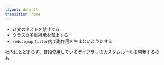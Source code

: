 ```yaml
---
layout: default
transition: none
---
```


<section-title title="チームのコーディング規約の例" />

<v-clicks class="_bullet">

- `if`文のネストを禁止する
- クラスの多重継承を禁止する
- `reduce`,`map`,`filter`内で副作用を生まないようにする

</v-clicks>

<div v-click="4" class="_bullet mt-10">

社内にとどまらず、普段使用しているライブラリのカスタムルールを開発するのも

</div>

<!--
ここまでで紹介したルールの内容は、ESLintカスタムルールの流れを説明しやすくするためのもので、かなり単純なルールでしたが、もう少し複雑で実務寄りのコーディング規約としては、
[click] 「if文のネストを禁止する」だったり
[click] 「クラスの多重継承を禁止する」
[click] 「reduce, map, filter 内で副作用を生まないようにする」  
などがあるかもしれません。 

もし、このようなコーディング規約が社内やチームにあれば、そのカスタムルールを開発することで、コードの品質向上やレビューコストの削減につながると思います。  

[click] また、社内にとどまらず、普段使用しているライブラリのカスタムルールがなかったり、不十分だったりする場合は、カスタムルールを自分で作って、それをESLintプラグインとして公開したり、OSSコントリビュートすることで、コミュニティへの貢献につながったりすると思いますので、挑戦してみるのも良いのかなと思います。
-->